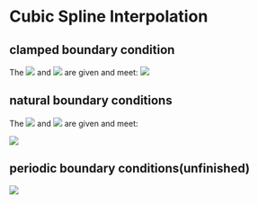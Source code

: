 # Cubic Spline Interpolation

## clamped boundary condition

The <img src="https://latex.codecogs.com/svg.latex?%5Cinline%20m_0"/> and <img src="https://latex.codecogs.com/svg.latex?%5Cinline%20m_n"/> are given and meet:
<img src="https://latex.codecogs.com/svg.latex?S%27%28x_0%29%3Dm_0%2CS%27%28x_n%29%3Dm_n"/>

## natural boundary conditions

The <img src="https://latex.codecogs.com/svg.latex?%5Cinline%20M_0"/> and <img src="https://latex.codecogs.com/svg.latex?%5Cinline%20M_n"/> are given and meet:

<img src="https://latex.codecogs.com/svg.latex?S%27%27%28x_0%29%3DM_0%2CS%27%27%28x_n%29%3DM_n%20%5C%5C%202m_0&plus;m_1%3D3f%5Bx_0%2Cx_1%5D-%5Cfrac%7Bh_1%7D%7B2%7DM_0%20%5C%5C%20m_%7Bn-1%7D&plus;2m_n%3D3f%5Bx_%7Bn-1%7D%2Cx_n%5D&plus;%5Cfrac%7Bh_n%7D%7B2%7DM_n"/>

## periodic boundary conditions(unfinished)

<img src="https://latex.codecogs.com/svg.latex?S%27%27%28x_0%29%3DS%27%27%28x_n%29%2CS%27%28x_0%29%3DS%27%28x_n%29"/>
